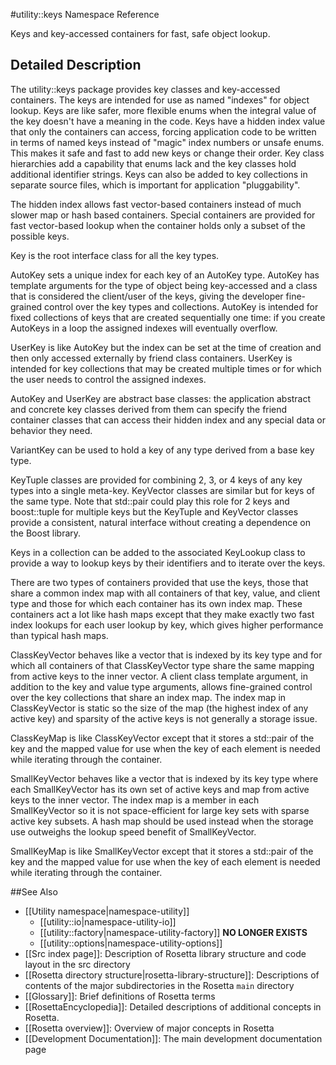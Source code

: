 #utility::keys Namespace Reference

Keys and key-accessed containers for fast, safe object lookup.

Detailed Description
--------------------

The utility::keys package provides key classes and key-accessed containers. The keys are intended for use as named "indexes" for object lookup. Keys are like safer, more flexible enums when the integral value of the key doesn't have a meaning in the code. Keys have a hidden index value that only the containers can access, forcing application code to be written in terms of named keys instead of "magic" index numbers or unsafe enums. This makes it safe and fast to add new keys or change their order. Key class hierarchies add a capability that enums lack and the key classes hold additional identifier strings. Keys can also be added to key collections in separate source files, which is important for application "pluggability".

The hidden index allows fast vector-based containers instead of much slower map or hash based containers. Special containers are provided for fast vector-based lookup when the container holds only a subset of the possible keys.

Key is the root interface class for all the key types.

AutoKey sets a unique index for each key of an AutoKey type. AutoKey has template arguments for the type of object being key-accessed and a class that is considered the client/user of the keys, giving the developer fine-grained control over the key types and collections. AutoKey is intended for fixed collections of keys that are created sequentially one time: if you create AutoKeys in a loop the assigned indexes will eventually overflow.

UserKey is like AutoKey but the index can be set at the time of creation and then only accessed externally by friend class containers. UserKey is intended for key collections that may be created multiple times or for which the user needs to control the assigned indexes.

AutoKey and UserKey are abstract base classes: the application abstract and concrete key classes derived from them can specify the friend container classes that can access their hidden index and any special data or behavior they need.

VariantKey can be used to hold a key of any type derived from a base key type.

KeyTuple classes are provided for combining 2, 3, or 4 keys of any key types into a single meta-key. KeyVector classes are similar but for keys of the same type. Note that std::pair could play this role for 2 keys and boost::tuple for multiple keys but the KeyTuple and KeyVector classes provide a consistent, natural interface without creating a dependence on the Boost library.

Keys in a collection can be added to the associated KeyLookup class to provide a way to lookup keys by their identifiers and to iterate over the keys.

There are two types of containers provided that use the keys, those that share a common index map with all containers of that key, value, and client type and those for which each container has its own index map. These containers act a lot like hash maps except that they make exactly two fast index lookups for each user lookup by key, which gives higher performance than typical hash maps.

ClassKeyVector behaves like a vector that is indexed by its key type and for which all containers of that ClassKeyVector type share the same mapping from active keys to the inner vector. A client class template argument, in addition to the key and value type arguments, allows fine-grained control over the key collections that share an index map. The index map in ClassKeyVector is static so the size of the map (the highest index of any active key) and sparsity of the active keys is not generally a storage issue.

ClassKeyMap is like ClassKeyVector except that it stores a std::pair of the key and the mapped value for use when the key of each element is needed while iterating through the container.

SmallKeyVector behaves like a vector that is indexed by its key type where each SmallKeyVector has its own set of active keys and map from active keys to the inner vector. The index map is a member in each SmallKeyVector so it is not space-efficient for large key sets with sparse active key subsets. A hash map should be used instead when the storage use outweighs the lookup speed benefit of SmallKeyVector.

SmallKeyMap is like SmallKeyVector except that it stores a std::pair of the key and the mapped value for use when the key of each element is needed while iterating through the container.

##See Also

* [[Utility namespace|namespace-utility]]
  * [[utility::io|namespace-utility-io]]
  * [[utility::factory|namespace-utility-factory]] **NO LONGER EXISTS**
  * [[utility::options|namespace-utility-options]]
* [[Src index page]]: Description of Rosetta library structure and code layout in the src directory
* [[Rosetta directory structure|rosetta-library-structure]]: Descriptions of contents of the major subdirectories in the Rosetta `main` directory
* [[Glossary]]: Brief definitions of Rosetta terms
* [[RosettaEncyclopedia]]: Detailed descriptions of additional concepts in Rosetta.
* [[Rosetta overview]]: Overview of major concepts in Rosetta
* [[Development Documentation]]: The main development documentation page